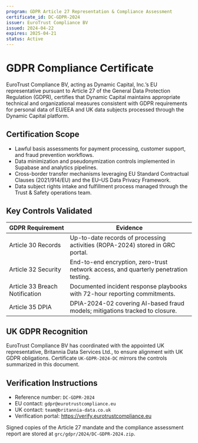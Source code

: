 ```yaml
---
program: GDPR Article 27 Representation & Compliance Assessment
certificate_id: DC-GDPR-2024
issuer: EuroTrust Compliance BV
issued: 2024-04-22
expires: 2025-04-21
status: Active
---
```


# GDPR Compliance Certificate

EuroTrust Compliance BV, acting as Dynamic Capital, Inc.’s EU representative pursuant to Article 27 of the General Data Protection Regulation (GDPR), certifies that Dynamic Capital maintains appropriate technical and organizational measures consistent with GDPR requirements for personal data of EU/EEA and UK data subjects processed through the Dynamic Capital platform.

## Certification Scope

- Lawful basis assessments for payment processing, customer support, and fraud prevention workflows.
- Data minimization and pseudonymization controls implemented in Supabase and analytics pipelines.
- Cross-border transfer mechanisms leveraging EU Standard Contractual Clauses (2021/914/EU) and the EU–US Data Privacy Framework.
- Data subject rights intake and fulfillment process managed through the Trust & Safety operations team.

## Key Controls Validated

| GDPR Requirement | Evidence |
| --- | --- |
| Article 30 Records | Up-to-date records of processing activities (ROPA-2024) stored in GRC portal. |
| Article 32 Security | End-to-end encryption, zero-trust network access, and quarterly penetration testing. |
| Article 33 Breach Notification | Documented incident response playbooks with 72-hour reporting commitments. |
| Article 35 DPIA | DPIA-2024-02 covering AI-based fraud models; mitigations tracked to closure. |

## UK GDPR Recognition

EuroTrust Compliance BV has coordinated with the appointed UK representative, Britannia Data Services Ltd., to ensure alignment with UK GDPR obligations. Certificate `UK-GDPR-2024-DC` mirrors the controls summarized in this document.

## Verification Instructions

- Reference number: `DC-GDPR-2024`
- EU contact: `gdpr@eurotrustcompliance.eu`
- UK contact: `team@britannia-data.co.uk`
- Verification portal: <https://verify.eurotrustcompliance.eu>

Signed copies of the Article 27 mandate and the compliance assessment report are stored at `grc/gdpr/2024/DC-GDPR-2024.zip`.
